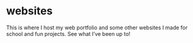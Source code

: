 # websites
This is where I host my web portfolio and some other websites I made for school and fun projects. See what I’ve been up to!
